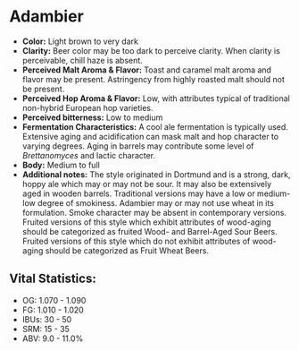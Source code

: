 # Adambier

- **Color:** Light brown to very dark
- **Clarity:** Beer color may be too dark to perceive clarity. When clarity is perceivable, chill haze is absent.
- **Perceived Malt Aroma & Flavor:** Toast and caramel malt aroma and flavor may be present. Astringency from highly roasted malt should not be present.
- **Perceived Hop Aroma & Flavor:** Low, with attributes typical of traditional non-hybrid European hop varieties.
- **Perceived bitterness:** Low to medium
- **Fermentation Characteristics:** A cool ale fermentation is typically used. Extensive aging and acidification can mask malt and hop character to varying degrees. Aging in barrels may contribute some level of _Brettanomyces_ and lactic character.
- **Body:** Medium to full
- **Additional notes:** The style originated in Dortmund and is a strong, dark, hoppy ale which may or may not be sour. It may also be extensively aged in wooden barrels. Traditional versions may have a low or medium-low degree of smokiness. Adambier may or may not use wheat in its formulation. Smoke character may be absent in contemporary versions. Fruited versions of this style which exhibit attributes of wood-aging should be categorized as fruited Wood- and Barrel-Aged Sour Beers. Fruited versions of this style which do not exhibit attributes of wood- aging should be categorized as Fruit Wheat Beers.

## Vital Statistics:

- OG: 1.070 - 1.090
- FG: 1.010 - 1.020
- IBUs: 30 - 50
- SRM: 15 - 35
- ABV: 9.0 - 11.0%

